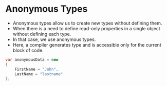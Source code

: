 # Anonymous Types
- Anonymous types allow us to create new types without defining them. 
- When there is a need to define read-only properties in a single object without defining each type. 
- In that case, we use anonymous types. 
- Here, a compiler generates type and is accessible only for the current block of code.

```csharp
var anonymousData = new
{
    FirstName = "John",
    LastName = "lastname"
};
```